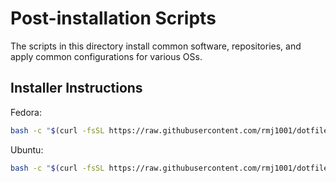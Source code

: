 # Post-installation Scripts

The scripts in this directory install common software, repositories, and apply
common configurations for various OSs.

## Installer Instructions

Fedora:

```bash
bash -c "$(curl -fsSL https://raw.githubusercontent.com/rmj1001/dotfiles/main/files/System32/postinstalls/fedora.sh)"
```

Ubuntu:

```bash
bash -c "$(curl -fsSL https://raw.githubusercontent.com/rmj1001/dotfiles/main/files/System32/postinstalls/ubuntu.sh)" 
```
